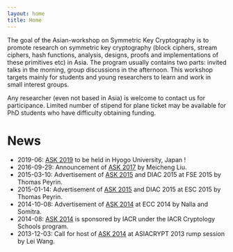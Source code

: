 ```yaml
---
layout: home
title: Home
---
```


The goal of the Asian-workshop on Symmetric Key Cryptography is to promote research on symmetric key cryptography (block ciphers, stream ciphers, hash functions, analysis, designs, proofs and implementations of these primitives etc) in Asia. The program usually contains two parts: invited talks in the morning, group discussions in the afternoon. This workshop targets mainly for students and young researchers to learn and work in small interest groups.

Any researcher (even not based in Asia) is welcome to contact us for participance. Limited number of stipend for plane ticket may be available for PhD students who have difficulty obtaining funding.


# News
- 2019-06: [ASK 2019](https://askworkshop.github.io/ask2019/) to be held in Hyogo University, Japan ! 
- 2016-09-29: Announcement of [ASK 2017](http://www1.spms.ntu.edu.sg/~ask/2017/) by Meicheng Liu.
- 2015-03-10: Advertisement of [ASK 2015](http://www1.spms.ntu.edu.sg/~ask/2015/) and DIAC 2015 at FSE 2015 by Thomas Peyrin.
- 2015-01-14: Advertisement of [ASK 2015](http://www1.spms.ntu.edu.sg/~ask/2015/) and DIAC 2015 at ESC 2015 by Thomas Peyrin.
- 2014-10-08: Advertisement of [ASK 2014](http://www1.spms.ntu.edu.sg/~ask/2014/) at ECC 2014 by Nalla and Somitra.
- 2014-08: [ASK 2014](http://www1.spms.ntu.edu.sg/~ask/2014/) is sponsored by IACR under the IACR Cryptology Schools program.
- 2013-12-03: Call for host of [ASK 2014](http://www1.spms.ntu.edu.sg/~ask/2014/) at ASIACRYPT 2013 rump session by Lei Wang.
